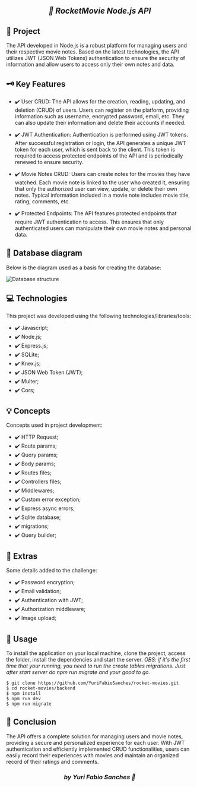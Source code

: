 ## <p align="center"><i>🚀 RocketMovie Node.js API</i></p>

<h2 id="project">📁 Project</h2>

The API developed in Node.js is a robust platform for managing users and their respective movie notes. Based on the latest technologies, the API utilizes JWT (JSON Web Tokens) authentication to ensure the security of information and allow users to access only their own notes and data.

<h2 id="project">🗝️ Key Features</h2>

- ✔️ User CRUD: The API allows for the creation, reading, updating, and deletion (CRUD) of users. Users can register on the platform, providing information such as username, encrypted password, email, etc. They can also update their information and delete their accounts if needed.

- ✔️ JWT Authentication: Authentication is performed using JWT tokens. After successful registration or login, the API generates a unique JWT token for each user, which is sent back to the client. This token is required to access protected endpoints of the API and is periodically renewed to ensure security.

- ✔️ Movie Notes CRUD: Users can create notes for the movies they have watched. Each movie note is linked to the user who created it, ensuring that only the authorized user can view, update, or delete their own notes. Typical information included in a movie note includes movie title, rating, comments, etc.

- ✔️ Protected Endpoints: The API features protected endpoints that require JWT authentication to access. This ensures that only authenticated users can manipulate their own movie notes and personal data.


<h2 id="structure">📌 Database diagram</h2>

Below is the diagram used as a basis for creating the database:

![Database structure](https://github.com/YuriFabioSanches/movie_notes_api/assets/58032581/4f764066-66d7-43b8-b6c4-b37f3b632969)

<h2 id="technologies">💻 Technologies</h2>

This project was developed using the following technologies/libraries/tools:

- ✔️ Javascript;
- ✔️ Node.js;
- ✔️ Express.js;
- ✔️ SQLite;
- ✔️ Knex.js;
- ✔️ JSON Web Token (JWT);
- ✔️ Multer;
- ✔️ Cors;

<h2 id="concepts">💡 Concepts</h2>

Concepts used in project development:

- ✔️ HTTP Request;
- ✔️ Route params;
- ✔️ Query params;
- ✔️ Body params;
- ✔️ Routes files;
- ✔️ Controllers files;
- ✔️ Middlewares;
- ✔️ Custom error exception;
- ✔️ Express async errors;
- ✔️ Sqlite database;
- ✔️ migrations;
- ✔️ Query builder;

<h2 id="extras">🔖 Extras</h2>

Some details added to the challenge:

- ✔️ Password encryption;
- ✔️ Email validation;
- ✔️ Authentication with JWT;
- ✔️ Authorization middleware;
- ✔️ Image upload;

<h2 id="usage">🔦 Usage</h2>

To install the application on your local machine, clone the project, access the folder, install the dependencies and start the server.
<i>OBS: if it's the first time that your running, you need to run the create tables migrations. Just after start server do npm run migrate
and your good to go.</i>

```
$ git clone https://github.com/YuriFabioSanches/rocket-movies.git
$ cd rocket-movies/backend
$ npm install
$ npm run dev
$ npm run migrate
```

<h2 id="usage">🤲 Conclusion</h2>

The API offers a complete solution for managing users and movie notes, providing a secure and personalized experience for each user. With JWT authentication and efficiently implemented CRUD functionalities, users can easily record their experiences with movies and maintain an organized record of their ratings and comments.

### <p align="center"><i>by Yuri Fabio Sanches 👀</i></p>
